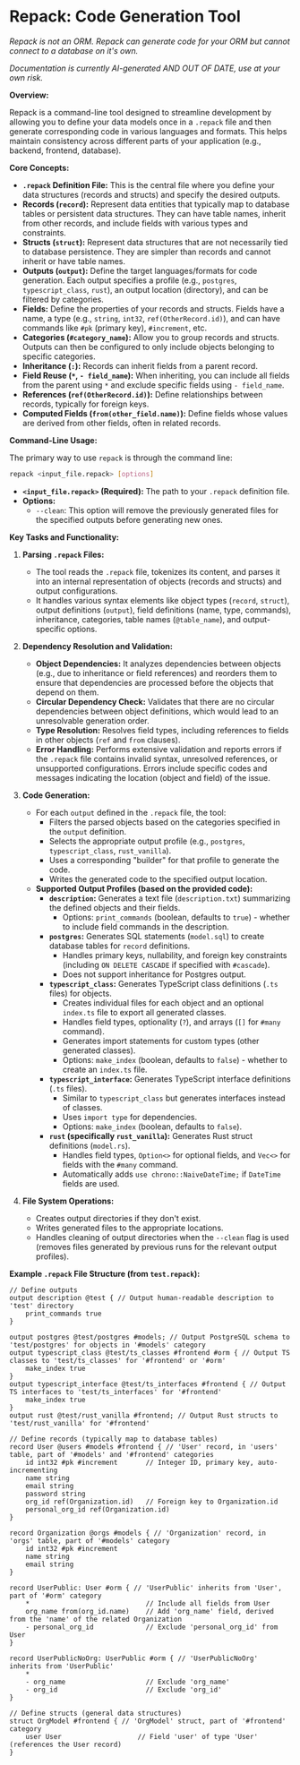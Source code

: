 # Repack: Code Generation Tool

*Repack is not an ORM. Repack can generate code for your ORM but cannot connect to a database on it's own.*

*Documentation is currently AI-generated AND OUT OF DATE, use at your own risk.*

**Overview:**

Repack is a command-line tool designed to streamline development by allowing you to define your data models once in a `.repack` file and then generate corresponding code in various languages and formats. This helps maintain consistency across different parts of your application (e.g., backend, frontend, database).

**Core Concepts:**

*   **`.repack` Definition File:** This is the central file where you define your data structures (records and structs) and specify the desired outputs.
*   **Records (`record`):** Represent data entities that typically map to database tables or persistent data structures. They can have table names, inherit from other records, and include fields with various types and constraints.
*   **Structs (`struct`):** Represent data structures that are not necessarily tied to database persistence. They are simpler than records and cannot inherit or have table names.
*   **Outputs (`output`):** Define the target languages/formats for code generation. Each output specifies a profile (e.g., `postgres`, `typescript_class`, `rust`), an output location (directory), and can be filtered by categories.
*   **Fields:** Define the properties of your records and structs. Fields have a name, a type (e.g., `string`, `int32`, `ref(OtherRecord.id)`), and can have commands like `#pk` (primary key), `#increment`, etc.
*   **Categories (`#category_name`):** Allow you to group records and structs. Outputs can then be configured to only include objects belonging to specific categories.
*   **Inheritance (`:`):** Records can inherit fields from a parent record.
*   **Field Reuse (`*`, `- field_name`):** When inheriting, you can include all fields from the parent using `*` and exclude specific fields using `- field_name`.
*   **References (`ref(OtherRecord.id)`):** Define relationships between records, typically for foreign keys.
*   **Computed Fields (`from(other_field.name)`):** Define fields whose values are derived from other fields, often in related records.

**Command-Line Usage:**

The primary way to use `repack` is through the command line:

```bash
repack <input_file.repack> [options]
```

*   **`<input_file.repack>` (Required):** The path to your `.repack` definition file.
*   **Options:**
    *   `--clean`: This option will remove the previously generated files for the specified outputs before generating new ones.

**Key Tasks and Functionality:**

1.  **Parsing `.repack` Files:**
    *   The tool reads the `.repack` file, tokenizes its content, and parses it into an internal representation of objects (records and structs) and output configurations.
    *   It handles various syntax elements like object types (`record`, `struct`), output definitions (`output`), field definitions (name, type, commands), inheritance, categories, table names (`@table_name`), and output-specific options.

2.  **Dependency Resolution and Validation:**
    *   **Object Dependencies:** It analyzes dependencies between objects (e.g., due to inheritance or field references) and reorders them to ensure that dependencies are processed before the objects that depend on them.
    *   **Circular Dependency Check:** Validates that there are no circular dependencies between object definitions, which would lead to an unresolvable generation order.
    *   **Type Resolution:** Resolves field types, including references to fields in other objects (`ref` and `from` clauses).
    *   **Error Handling:** Performs extensive validation and reports errors if the `.repack` file contains invalid syntax, unresolved references, or unsupported configurations. Errors include specific codes and messages indicating the location (object and field) of the issue.

3.  **Code Generation:**
    *   For each `output` defined in the `.repack` file, the tool:
        *   Filters the parsed objects based on the categories specified in the `output` definition.
        *   Selects the appropriate output profile (e.g., `postgres`, `typescript_class`, `rust_vanilla`).
        *   Uses a corresponding "builder" for that profile to generate the code.
        *   Writes the generated code to the specified output location.
    *   **Supported Output Profiles (based on the provided code):**
        *   **`description`:** Generates a text file (`description.txt`) summarizing the defined objects and their fields.
            *   Options: `print_commands` (boolean, defaults to `true`) - whether to include field commands in the description.
        *   **`postgres`:** Generates SQL statements (`model.sql`) to create database tables for `record` definitions.
            *   Handles primary keys, nullability, and foreign key constraints (including `ON DELETE CASCADE` if specified with `#cascade`).
            *   Does not support inheritance for Postgres output.
        *   **`typescript_class`:** Generates TypeScript class definitions (`.ts` files) for objects.
            *   Creates individual files for each object and an optional `index.ts` file to export all generated classes.
            *   Handles field types, optionality (`?`), and arrays (`[]` for `#many` command).
            *   Generates import statements for custom types (other generated classes).
            *   Options: `make_index` (boolean, defaults to `false`) - whether to create an `index.ts` file.
        *   **`typescript_interface`:** Generates TypeScript interface definitions (`.ts` files).
            *   Similar to `typescript_class` but generates interfaces instead of classes.
            *   Uses `import type` for dependencies.
            *   Options: `make_index` (boolean, defaults to `false`).
        *   **`rust` (specifically `rust_vanilla`):** Generates Rust struct definitions (`model.rs`).
            *   Handles field types, `Option<>` for optional fields, and `Vec<>` for fields with the `#many` command.
            *   Automatically adds `use chrono::NaiveDateTime;` if `DateTime` fields are used.

4.  **File System Operations:**
    *   Creates output directories if they don't exist.
    *   Writes generated files to the appropriate locations.
    *   Handles cleaning of output directories when the `--clean` flag is used (removes files generated by previous runs for the relevant output profiles).

**Example `.repack` File Structure (from `test.repack`):**

```repack
// Define outputs
output description @test { // Output human-readable description to 'test' directory
	print_commands true
}

output postgres @test/postgres #models; // Output PostgreSQL schema to 'test/postgres' for objects in '#models' category
output typescript_class @test/ts_classes #frontend #orm { // Output TS classes to 'test/ts_classes' for '#frontend' or '#orm'
	make_index true
}
output typescript_interface @test/ts_interfaces #frontend { // Output TS interfaces to 'test/ts_interfaces' for '#frontend'
	make_index true
}
output rust @test/rust_vanilla #frontend; // Output Rust structs to 'test/rust_vanilla' for '#frontend'

// Define records (typically map to database tables)
record User @users #models #frontend { // 'User' record, in 'users' table, part of '#models' and '#frontend' categories
	id int32 #pk #increment       // Integer ID, primary key, auto-incrementing
	name string
	email string
	password string
	org_id ref(Organization.id)   // Foreign key to Organization.id
	personal_org_id ref(Organization.id)
}

record Organization @orgs #models { // 'Organization' record, in 'orgs' table, part of '#models' category
	id int32 #pk #increment
	name string
	email string
}

record UserPublic: User #orm { // 'UserPublic' inherits from 'User', part of '#orm' category
	*                             // Include all fields from User
	org_name from(org_id.name)    // Add 'org_name' field, derived from the 'name' of the related Organization
	- personal_org_id             // Exclude 'personal_org_id' from User
}

record UserPublicNoOrg: UserPublic #orm { // 'UserPublicNoOrg' inherits from 'UserPublic'
	*
	- org_name                    // Exclude 'org_name'
	- org_id                      // Exclude 'org_id'
}

// Define structs (general data structures)
struct OrgModel #frontend { // 'OrgModel' struct, part of '#frontend' category
	user User                   // Field 'user' of type 'User' (references the User record)
}

